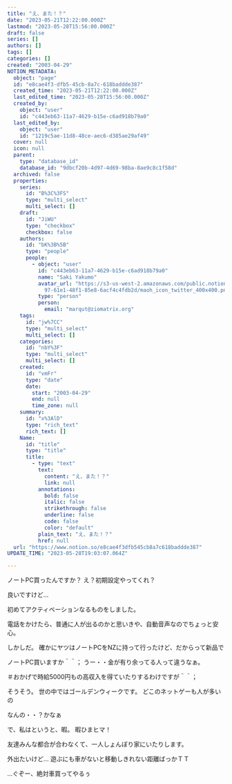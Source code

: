 ```yaml
---
title: "え、また！？"
date: "2023-05-21T12:22:00.000Z"
lastmod: "2023-05-28T15:56:00.000Z"
draft: false
series: []
authors: []
tags: []
categories: []
created: "2003-04-29"
NOTION_METADATA:
  object: "page"
  id: "e8cae4f3-dfb5-45cb-8a7c-618baddde387"
  created_time: "2023-05-21T12:22:00.000Z"
  last_edited_time: "2023-05-28T15:56:00.000Z"
  created_by:
    object: "user"
    id: "c443eb63-11a7-4629-b15e-c6ad918b79a0"
  last_edited_by:
    object: "user"
    id: "1219c5ae-11d8-48ce-aec6-d385ae29af49"
  cover: null
  icon: null
  parent:
    type: "database_id"
    database_id: "9dbcf20b-4d97-4d69-98ba-8ae9c8c1f58d"
  archived: false
  properties:
    series:
      id: "B%3C%3FS"
      type: "multi_select"
      multi_select: []
    draft:
      id: "JiWU"
      type: "checkbox"
      checkbox: false
    authors:
      id: "bK%3B%5B"
      type: "people"
      people:
        - object: "user"
          id: "c443eb63-11a7-4629-b15e-c6ad918b79a0"
          name: "Saki Yakumo"
          avatar_url: "https://s3-us-west-2.amazonaws.com/public.notion-static.com/3ad1c4\
            97-61e1-48f1-85e8-6acf4c4fdb2d/maoh_icon_twitter_400x400.png"
          type: "person"
          person:
            email: "marqut@ziomatrix.org"
    tags:
      id: "jw%7CC"
      type: "multi_select"
      multi_select: []
    categories:
      id: "nbY%3F"
      type: "multi_select"
      multi_select: []
    created:
      id: "vmFr"
      type: "date"
      date:
        start: "2003-04-29"
        end: null
        time_zone: null
    summary:
      id: "x%3AlD"
      type: "rich_text"
      rich_text: []
    Name:
      id: "title"
      type: "title"
      title:
        - type: "text"
          text:
            content: "え、また！？"
            link: null
          annotations:
            bold: false
            italic: false
            strikethrough: false
            underline: false
            code: false
            color: "default"
          plain_text: "え、また！？"
          href: null
  url: "https://www.notion.so/e8cae4f3dfb545cb8a7c618baddde387"
UPDATE_TIME: "2023-05-28T19:03:07.064Z"

---
```

<link rel="stylesheet" href="https://cdn.jsdelivr.net/npm/katex@0.16.2/dist/katex.min.css" integrity="sha384-bYdxxUwYipFNohQlHt0bjN/LCpueqWz13HufFEV1SUatKs1cm4L6fFgCi1jT643X" crossorigin="anonymous">


ノートPC買ったんですか？ え？初期設定やってくれ？


良いですけど…


初めてアクティベーションなるものをしました。


電話をかけたら、普通に人が出るのかと思いきや、自動音声なのでちょっと安心。


しかしだ。 確かにヤツはノートPCをNZに持って行ったけど、だからって新品で


ノートPC買いますか＾＾； うー・・金が有り余ってる人って違うなぁ。


＃おかげで時給5000円もの高収入を得ていたりするわけですが＾＾；


そうそう。 世の中ではゴールデンウィークです。 どこのネットゲーも人が多いの


なんの・・？かなぁ


で、私はというと、暇。 暇ひまヒマ！


友達みんな都合が合わなくて、一人しょんぼり家にいたりします。


外出たいけど… 遊ぶにも車がないと移動しきれない距離ばっかＴＴ


…ぐぞー、絶対車買ってやるぅ


